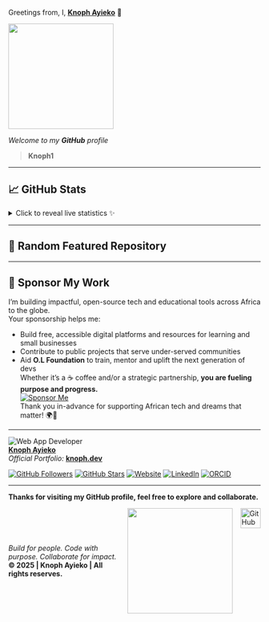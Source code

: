 Greetings from, I, **[Knoph Ayieko](https://github.com/Knoph1)** 👋  

<img src="https://media2.giphy.com/media/v1.Y2lkPTc5MGI3NjExYndwd2dlYThvczl0ZXc3cjduMzNjZ3lyNnljZnpldDdsM2IwdTdieCZlcD12MV9pbnRlcm5hbF9naWZfYnlfaWQmY3Q9Zw/jBOOXxSJfG8kqMxT11/giphy.gif" height="210">

*Welcome to my **GitHub** profile*

> **Knoph1**

---  
## 📈 GitHub Stats

<details>
  <summary>Click to reveal live statistics ✨</summary>
  <div align="left">

  <!-- GitHub Stats Card (auto-switch theme) -->
  <picture>
    <source
      media="(prefers-color-scheme: dark)"
      srcset="https://github-readme-stats.vercel.app/api?username=Knoph1&show_icons=true&hide=contribs&theme=radical"
    />
    <source
      media="(prefers-color-scheme: light)"
      srcset="https://github-readme-stats.vercel.app/api?username=Knoph1&show_icons=true&hide=contribs&theme=default"
    />
    <img
      src="https://github-readme-stats.vercel.app/api?username=Knoph1&show_icons=true&hide=contribs"
      alt="Knoph's GitHub Stats"
    />
  </picture>

  <!-- Top Languages Card (auto-switch theme) -->
  <picture>
    <source
      media="(prefers-color-scheme: dark)"
      srcset="https://github-readme-stats.vercel.app/api/top-langs?username=Knoph1&layout=compact&theme=radical"
    />
    <source
      media="(prefers-color-scheme: light)"
      srcset="https://github-readme-stats.vercel.app/api/top-langs?username=Knoph1&layout=compact&theme=default"
    />
    <img
      src="https://github-readme-stats.vercel.app/api/top-langs?username=Knoph1&layout=compact"
      alt="Knoph's Top Languages"
    />
  </picture>

  </div>
</details>

---  
## 🌟 Random Featured Repository  

<!-- RANDOM-REPO:START -->
<!-- RANDOM-REPO:END -->

---  
## 💖 Sponsor My Work  
I’m building impactful, open-source tech and educational tools across Africa to the globe.  
Your sponsorship helps me:
- Build free, accessible digital platforms and resources for learning and small businesses
- Contribute to public projects that serve under-served communities
- Aid **O.L Foundation** to train, mentor and uplift the next generation of devs  
Whether it’s a ☕ coffee and/or a strategic partnership, **you are fueling purpose and progress.**  
[![Sponsor Me](https://img.shields.io/badge/Sponsor-Knoph%20Ayieko-%23ff69b4?style=for-the-badge&logo=github-sponsors&logoColor=white)](https://github.com/sponsors/Knoph1)  
Thank you in-advance for supporting African tech and dreams that matter! 🌍🚀

---  
![Web App Developer](https://img.shields.io/badge/Developed%20By%20%3A-Knoph%20Ayieko)  
**[Knoph Ayieko](https://github.com/Knoph1)**  
_Official Portfolio:_ **[knoph.dev](https://www.knoph.dev/)**

[![GitHub Followers](https://img.shields.io/github/followers/Knoph1?style=social)](https://github.com/Knoph1)
[![GitHub Stars](https://img.shields.io/github/stars/Knoph1?style=social)](https://github.com/Knoph1)
[![Website](https://img.shields.io/badge/Website-knoph.dev-blue?style=flat&logo=google-chrome)](https://knoph.dev)
[![LinkedIn](https://img.shields.io/badge/LinkedIn-Knoph%20Ayieko-blue?style=flat&logo=linkedin)](https://www.linkedin.com/in/knoph-ayieko)
[![ORCID](https://img.shields.io/badge/ORCID-0009--0001--3787--513X-green?style=flat&logo=orcid)](https://orcid.org/0009-0001-3787-513X)

---  
**Thanks for visiting my GitHub profile, feel free to explore and collaborate.**  
<!-- Footer closure --!>
<div style="display: flex; align-items: left; gap: 16px;">
  <!-- Paragraphs aligned to the left of the icon -->
  <div style="display: flex; flex-direction: column; justify-content: center;">
    <p style="margin: 0; font-style: italic;">Build for people. Code with purpose. Collaborate for impact.</p>
    <p style="margin: 0; font-weight: bold;">&copy; 2025 | <strong>Knoph Ayieko</strong> | All rights reserves.</p>
  </div>
  
  <img src="../assets/GitHub - Knoph1.png" height="210">
  
   <!-- GitHub Icon -->
  <a href="https://github.com/Knoph1" target="_blank" rel="noopener noreferrer">
    <img src="https://cdn.jsdelivr.net/npm/simple-icons@3.0.1/icons/github.svg" alt="GitHub" height="40">
  </a>
</div>
